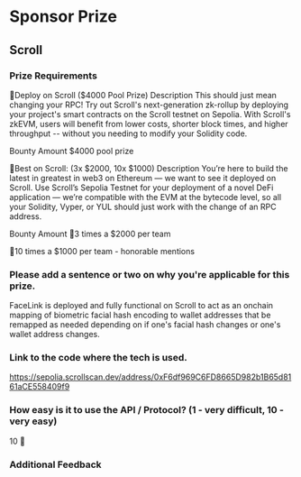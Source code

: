 # Sponsor Prize

## Scroll

### Prize Requirements
🚀Deploy on Scroll ($4000 Pool Prize)
Description
This should just mean changing your RPC! Try out Scroll's next-generation zk-rollup by deploying your project's smart contracts on the Scroll testnet on Sepolia. With Scroll's zkEVM, users will benefit from lower costs, shorter block times, and higher throughput -- without you needing to modify your Solidity code.

Bounty Amount
$4000 pool prize

🎯Best on Scroll: (3x $2000, 10x $1000)
Description
You’re here to build the latest in greatest in web3 on Ethereum — we want to see it deployed on Scroll. Use Scroll’s Sepolia Testnet for your deployment of a novel DeFi application — we’re compatible with the EVM at the bytecode level, so all your Solidity, Vyper, or YUL should just work with the change of an RPC address.

Bounty Amount
🥇3 times a $2000 per team

🥈10 times a $1000 per team - honorable mentions

### Please add a sentence or two on why you're applicable for this prize.

FaceLink is deployed and fully functional on Scroll to act as an onchain mapping of biometric facial hash encoding to wallet addresses that be remapped as needed depending on if one's facial hash changes or one's wallet address changes.

### Link to the code where the tech is used.
https://sepolia.scrollscan.dev/address/0xF6df969C6FD8665D982b1B65d8161aCE558409f9

### How easy is it to use the API / Protocol? (1 - very difficult, 10 - very easy)

10 🌟

### Additional Feedback
